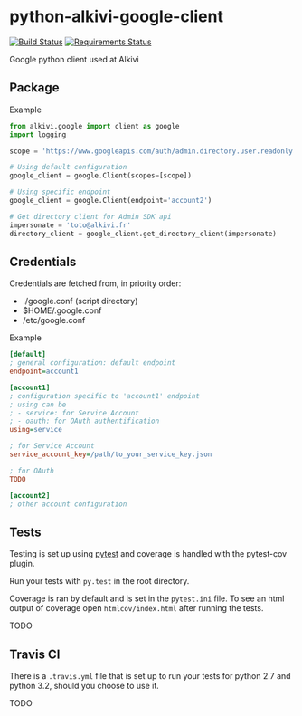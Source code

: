 python-alkivi-google-client
==========================

[![Build Status](https://travis-ci.org/alkivi-sas/python-alkivi-google-client.svg?branch=master)](https://travis-ci.org/alkivi-sas/python-alkivi-google-client)
[![Requirements Status](https://requires.io/github/alkivi-sas/python-alkivi-google-client/requirements.svg?branch=master)](https://requires.io/github/alkivi-sas/python-alkivi-google-client/requirements/?branch=master)

Google python client used at Alkivi

## Package

Example

```python
from alkivi.google import client as google
import logging

scope = 'https://www.googleapis.com/auth/admin.directory.user.readonly'

# Using default configuration
google_client = google.Client(scopes=[scope])

# Using specific endpoint
google_client = google.Client(endpoint='account2')

# Get directory client for Admin SDK api
impersonate = 'toto@alkivi.fr'
directory_client = google_client.get_directory_client(impersonate)
```

## Credentials

Credentials are fetched from, in priority order:
- ./google.conf (script directory)
- $HOME/.google.conf
- /etc/google.conf

Example

```ini
[default]
; general configuration: default endpoint
endpoint=account1

[account1]
; configuration specific to 'account1' endpoint
; using can be 
; - service: for Service Account
; - oauth: for OAuth authentification
using=service

; for Service Account
service_account_key=/path/to_your_service_key.json

; for OAuth
TODO

[account2]
; other account configuration
```

## Tests

Testing is set up using [pytest](http://pytest.org) and coverage is handled
with the pytest-cov plugin.

Run your tests with ```py.test``` in the root directory.

Coverage is ran by default and is set in the ```pytest.ini``` file.
To see an html output of coverage open ```htmlcov/index.html``` after running the tests.

TODO

## Travis CI

There is a ```.travis.yml``` file that is set up to run your tests for python 2.7
and python 3.2, should you choose to use it.

TODO
